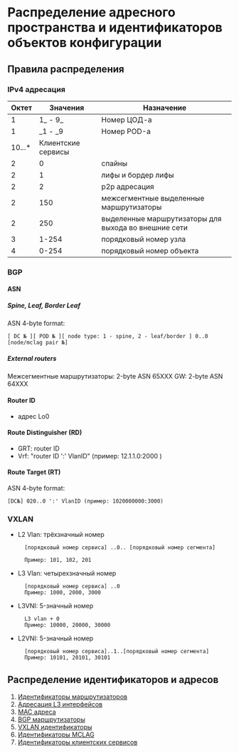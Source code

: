 # Распределение адресного пространства и идентификаторов объектов конфигурации

## Правила распределения
### IPv4 адресация
|Октет| Значения | Назначение |
|--|--|--|
|1| 1_ - 9_ | Номер ЦОД-а|
|1| _1 - _9 | Номер POD-а|
| 10.*.*.* | Клиентские сервисы |
|2| 0 | спайны |
|2| 1 | лифы и бордер лифы |
|2| 2 | p2p адресация|
|2| 150 | межсегментные выделенные маршрутизаторы |
|2| 250 | выделенные маршрутизаторы для выхода во внешние сети |
|3| 1-254 | порядковый номер узла |
|4| 0-254 | порядковый номер объекта |

### BGP

#### ASN
##### Spine, Leaf, Border Leaf
ASN 4-byte format: 

    [ DC № ][ POD № ][ node type: 1 - spine, 2 - leaf/border ] 0..0 [node/mclag pair №]

##### External routers
Межсегментные маршрутизаторы: 2-byte ASN 65XXX
GW: 2-byte ASN 64XXX

#### Router ID
-  адрес Lo0

#### Route Distinguisher (RD)
- GRT: router ID
- Vrf: "router ID ':' VlanID" (пример: 12.1.1.0:2000 )

#### Route Target (RT)
ASN 4-byte format: 

    [DC№] 020..0 ':' VlanID (пример: 1020000000:3000)


### VXLAN
- L2 Vlan: трёхзначный номер 

        [порядковый номер сервиса] ..0.. [порядковый номер сегмента] 

        Пример: 101, 102, 201

- L3 Vlan: четырехзначный номер

        [порядковый номер сервиса] ..0
        Пример: 1000, 2000, 3000

- L3VNI: 5-значный номер

        L3 vlan + 0
        Пример: 10000, 20000, 30000

- L2VNI: 5-значный номер

        [порядковый номер сервиса]..1..[порядковый номер сегмента] 
        Пример: 10101, 20101, 30101

## Распределение идентификаторов и адресов

1. [Идентификаторы маршрутизаторов](ids.md)
2. [Адресация L3 интерфейсов](l3_iface_addr.md)
3. [ MAC адреса ](mac_addr.md)
4. [BGP маршрутизаторы ](bgp_routers_ids.md)
5. [VXLAN идентификаторы](vxlan_addr.md)
6. [Идентификаторы MCLAG](mclag_ids.md)
7. [Идентификаторы клиентских сервисов](clients.md)

